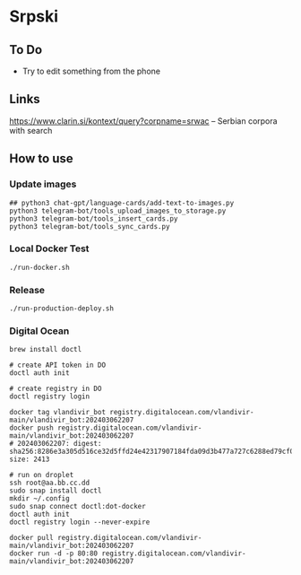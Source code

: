 # Srpski

## To Do
- Try to edit something from the phone

## Links

https://www.clarin.si/kontext/query?corpname=srwac – Serbian corpora with search

## How to use

### Update images
```
## python3 chat-gpt/language-cards/add-text-to-images.py
python3 telegram-bot/tools_upload_images_to_storage.py
python3 telegram-bot/tools_insert_cards.py
python3 telegram-bot/tools_sync_cards.py
```

### Local Docker Test
```
./run-docker.sh
```

### Release
```
./run-production-deploy.sh
```

### Digital Ocean
```
brew install doctl

# create API token in DO
doctl auth init

# create registry in DO
doctl registry login

docker tag vlandivir_bot registry.digitalocean.com/vlandivir-main/vlandivir_bot:202403062207
docker push registry.digitalocean.com/vlandivir-main/vlandivir_bot:202403062207
# 202403062207: digest: sha256:8286e3a305d516ce32d5ffd24e42317907184fda09d3b477a727c6288ed79cf0 size: 2413

# run on droplet
ssh root@aa.bb.cc.dd
sudo snap install doctl
mkdir ~/.config
sudo snap connect doctl:dot-docker
doctl auth init
doctl registry login --never-expire

docker pull registry.digitalocean.com/vlandivir-main/vlandivir_bot:202403062207
docker run -d -p 80:80 registry.digitalocean.com/vlandivir-main/vlandivir_bot:202403062207
```
